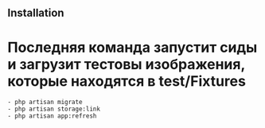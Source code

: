 ## Installation

# Последняя команда запустит сиды и загрузит тестовы изображения, которые находятся в test/Fixtures
    - php artisan migrate
    - php artisan storage:link
    - php artisan app:refresh
